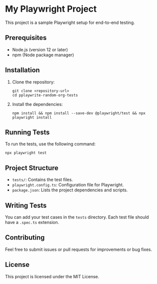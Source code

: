 # My Playwright Project

This project is a sample Playwright setup for end-to-end testing.

## Prerequisites

- Node.js (version 12 or later)
- npm (Node package manager)

## Installation

1. Clone the repository:
   ```
   git clone <repository-url>
   cd pplaywrite-random-org-tests
   ```

2. Install the dependencies:
   ```
   npm install && npm install --save-dev @playwright/test && npx playwright install
   ```

## Running Tests

To run the tests, use the following command:
```
npx playwright test
```

## Project Structure

- `tests/`: Contains the test files.
- `playwright.config.ts`: Configuration file for Playwright.
- `package.json`: Lists the project dependencies and scripts.

## Writing Tests

You can add your test cases in the `tests` directory. Each test file should have a `.spec.ts` extension.

## Contributing

Feel free to submit issues or pull requests for improvements or bug fixes. 

## License

This project is licensed under the MIT License.

